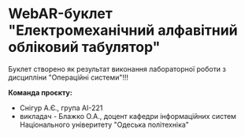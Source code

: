 # WebAR-буклет "Електромеханічний алфавітний обліковий табулятор"
Буклет створено як результат виконання лабораторної роботи з дисципліни "Операційні системи"!!!

**Команда проєкту:**
- Снігур А.Є., група АІ-221
- викладач - Блажко О.А., доцент кафедри інформаційних систем Національного універитету "Одеська політехніка"
